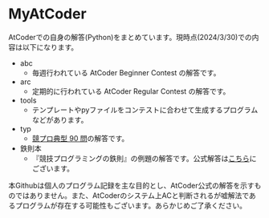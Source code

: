 # MyAtCoder
AtCoderでの自身の解答(Python)をまとめています。現時点(2024/3/30)での内容は以下になります。
- abc 
  - 毎週行われている AtCoder Beginner Contest の解答です。
- arc
  - 定期的に行われている AtCoder Regular Contest の解答です。
- tools
  - テンプレートやpyファイルをコンテストに合わせて生成するプログラムなどがあります。
- typ
  - [競プロ典型 90 問](https://atcoder.jp/contests/typical90)の解答です。
- 鉄則本
  - 『競技プログラミングの鉄則』の例題の解答です。公式解答は[こちら](https://github.com/E869120/kyopro-tessoku)にございます。

本Githubは個人のプログラム記録を主な目的とし、AtCoder公式の解答を示すものではありません。また、AtCoderのシステム上ACと判断されるが嘘解法であるプログラムが存在する可能性もございます。あらかじめご了承ください。
